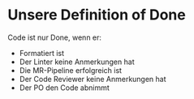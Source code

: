 # Unsere Definition of Done

Code ist nur Done, wenn er:
* Formatiert ist
* Der Linter keine Anmerkungen hat
* Die MR-Pipeline erfolgreich ist
* Der Code Reviewer keine Anmerkungen hat
* Der PO den Code abnimmt
